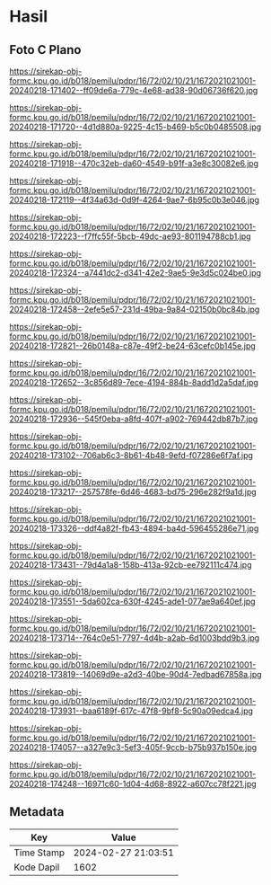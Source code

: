 # Hasil

## Foto C Plano

https://sirekap-obj-formc.kpu.go.id/b018/pemilu/pdpr/16/72/02/10/21/1672021021001-20240218-171402--ff09de6a-779c-4e68-ad38-90d06736f620.jpg

https://sirekap-obj-formc.kpu.go.id/b018/pemilu/pdpr/16/72/02/10/21/1672021021001-20240218-171720--4d1d880a-9225-4c15-b469-b5c0b0485508.jpg

https://sirekap-obj-formc.kpu.go.id/b018/pemilu/pdpr/16/72/02/10/21/1672021021001-20240218-171918--470c32eb-da60-4549-b91f-a3e8c30082e6.jpg

https://sirekap-obj-formc.kpu.go.id/b018/pemilu/pdpr/16/72/02/10/21/1672021021001-20240218-172119--4f34a63d-0d9f-4264-9ae7-6b95c0b3e046.jpg

https://sirekap-obj-formc.kpu.go.id/b018/pemilu/pdpr/16/72/02/10/21/1672021021001-20240218-172223--f7ffc55f-5bcb-49dc-ae93-801194788cb1.jpg

https://sirekap-obj-formc.kpu.go.id/b018/pemilu/pdpr/16/72/02/10/21/1672021021001-20240218-172324--a7441dc2-d341-42e2-9ae5-9e3d5c024be0.jpg

https://sirekap-obj-formc.kpu.go.id/b018/pemilu/pdpr/16/72/02/10/21/1672021021001-20240218-172458--2efe5e57-231d-49ba-9a84-02150b0bc84b.jpg

https://sirekap-obj-formc.kpu.go.id/b018/pemilu/pdpr/16/72/02/10/21/1672021021001-20240218-172821--26b0148a-c87e-49f2-be24-63cefc0b145e.jpg

https://sirekap-obj-formc.kpu.go.id/b018/pemilu/pdpr/16/72/02/10/21/1672021021001-20240218-172652--3c856d89-7ece-4194-884b-8add1d2a5daf.jpg

https://sirekap-obj-formc.kpu.go.id/b018/pemilu/pdpr/16/72/02/10/21/1672021021001-20240218-172936--545f0eba-a8fd-407f-a902-769442db87b7.jpg

https://sirekap-obj-formc.kpu.go.id/b018/pemilu/pdpr/16/72/02/10/21/1672021021001-20240218-173102--706ab6c3-8b61-4b48-9efd-f07286e6f7af.jpg

https://sirekap-obj-formc.kpu.go.id/b018/pemilu/pdpr/16/72/02/10/21/1672021021001-20240218-173217--257578fe-6d46-4683-bd75-296e282f9a1d.jpg

https://sirekap-obj-formc.kpu.go.id/b018/pemilu/pdpr/16/72/02/10/21/1672021021001-20240218-173326--ddf4a82f-fb43-4894-ba4d-596455286e71.jpg

https://sirekap-obj-formc.kpu.go.id/b018/pemilu/pdpr/16/72/02/10/21/1672021021001-20240218-173431--79d4a1a8-158b-413a-92cb-ee792111c474.jpg

https://sirekap-obj-formc.kpu.go.id/b018/pemilu/pdpr/16/72/02/10/21/1672021021001-20240218-173551--5da602ca-630f-4245-ade1-077ae9a640ef.jpg

https://sirekap-obj-formc.kpu.go.id/b018/pemilu/pdpr/16/72/02/10/21/1672021021001-20240218-173714--764c0e51-7797-4d4b-a2ab-6d1003bdd9b3.jpg

https://sirekap-obj-formc.kpu.go.id/b018/pemilu/pdpr/16/72/02/10/21/1672021021001-20240218-173819--14069d9e-a2d3-40be-90d4-7edbad67858a.jpg

https://sirekap-obj-formc.kpu.go.id/b018/pemilu/pdpr/16/72/02/10/21/1672021021001-20240218-173931--baa6189f-617c-47f8-9bf8-5c90a09edca4.jpg

https://sirekap-obj-formc.kpu.go.id/b018/pemilu/pdpr/16/72/02/10/21/1672021021001-20240218-174057--a327e9c3-5ef3-405f-9ccb-b75b937b150e.jpg

https://sirekap-obj-formc.kpu.go.id/b018/pemilu/pdpr/16/72/02/10/21/1672021021001-20240218-174248--16971c60-1d04-4d68-8922-a607cc78f221.jpg


## Metadata

| Key        | Value               |
| ---------- | ------------------- |
| Time Stamp | 2024-02-27 21:03:51 |
| Kode Dapil | 1602                |



